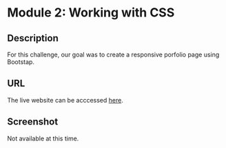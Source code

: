 # Module 2: Working with CSS
 
 ## Description 

For this challenge, our goal was to create a responsive porfolio page using Bootstap.

 ## URL

 The live website can be acccessed [here](https://fltdr.github.io/Flo-s-portfolio/).

 ## Screenshot

 Not available at this time.

